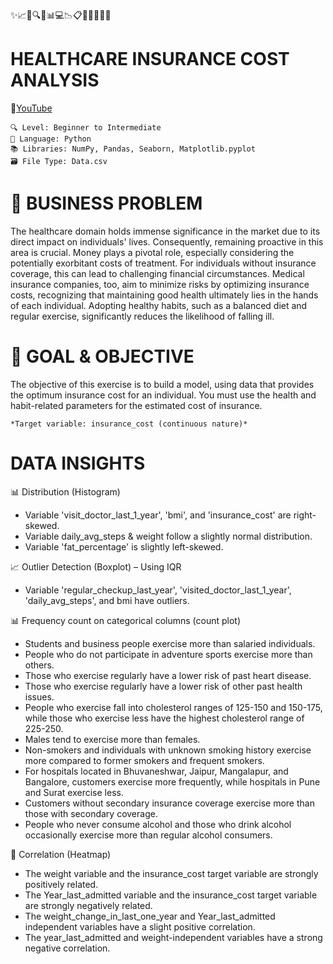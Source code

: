 ✨📈🏥🔍🧬📊💻📉📋🔥👩‍⚕️👨‍⚕️

# HEALTHCARE INSURANCE COST ANALYSIS
🔗[YouTube](https://www.youtube.com/@nishaarul13)

	🔍 Level: Beginner to Intermediate
	🐍 Language: Python
	📚 Libraries: NumPy, Pandas, Seaborn, Matplotlib.pyplot
	🗃️ File Type: Data.csv

# 🏥 BUSINESS PROBLEM
The healthcare domain holds immense significance in the market due to its direct impact on individuals' lives. Consequently, remaining proactive in this area is crucial. Money plays a pivotal role, especially considering the potentially exorbitant costs of treatment. For individuals without insurance coverage, this can lead to challenging financial circumstances. Medical insurance companies, too, aim to minimize risks by optimizing insurance costs, recognizing that maintaining good health ultimately lies in the hands of each individual. Adopting healthy habits, such as a balanced diet and regular exercise, significantly reduces the likelihood of falling ill.

# 🎯 GOAL & OBJECTIVE
The objective of this exercise is to build a model, using data that provides the optimum insurance cost for an individual. You must use the health and habit-related parameters for the estimated cost of insurance.

	*Target variable: insurance_cost (continuous nature)*

# DATA INSIGHTS

📊 Distribution (Histogram)

* Variable 'visit_doctor_last_1_year', 'bmi', and 'insurance_cost' are right-skewed.
* Variable daily_avg_steps & weight follow a slightly normal distribution.
* Variable 'fat_percentage' is slightly left-skewed.

📈 Outlier Detection (Boxplot) – Using IQR

* Variable 'regular_checkup_last_year', 'visited_doctor_last_1_year', 'daily_avg_steps', and bmi have outliers.
  
📊 Frequency count on categorical columns (count plot)

* Students and business people exercise more than salaried individuals.
* People who do not participate in adventure sports exercise more than others.
* Those who exercise regularly have a lower risk of past heart disease.
* Those who exercise regularly have a lower risk of other past health issues.
* People who exercise fall into cholesterol ranges of 125-150 and 150-175, while those who exercise less have the highest cholesterol range of 225-250.
* Males tend to exercise more than females.
* Non-smokers and individuals with unknown smoking history exercise more compared to former smokers and frequent smokers.
* For hospitals located in Bhuvaneshwar, Jaipur, Mangalapur, and Bangalore, customers exercise more frequently, while hospitals in Pune and Surat exercise less.
* Customers without secondary insurance coverage exercise more than those with secondary coverage.
* People who never consume alcohol and those who drink alcohol occasionally exercise more than regular alcohol consumers.

🔗 Correlation (Heatmap)

* The weight variable and the insurance_cost target variable are strongly positively related.
* The Year_last_admitted variable and the insurance_cost target variable are strongly negatively related.
* The weight_change_in_last_one_year and Year_last_admitted independent variables have a slight positive correlation.
* The year_last_admitted and weight-independent variables have a strong negative correlation.

